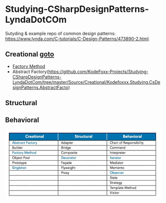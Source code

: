 # Studying-CSharpDesignPatterns-LyndaDotCOm
Sutyding &amp; example repo of common design patterns: https://www.lynda.com/C-tutorials/C-Design-Patterns/473890-2.html.

## Creational [goto](https://github.com/KodeFoxx-Projects/Studying-CSharpDesignPatterns-LyndaDotCom/tree/master/Source/Creational)
- [Factory Method](https://github.com/KodeFoxx-Projects/Studying-CSharpDesignPatterns-LyndaDotCom/tree/master/Source/Creational/Kodefoxx.Studying.CsDesignPatterns.FactoryMethod)
- Abstract Factory(https://github.com/KodeFoxx-Projects/Studying-CSharpDesignPatterns-LyndaDotCom/tree/master/Source/Creational/Kodefoxxx.Studying.CsDesignPatterns.AbstractFacto)

## Structural

## Behavioral

<img src="DesignPatternCategories.jpg"/>
